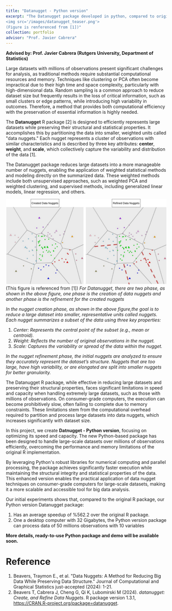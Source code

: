 ```yaml
---
title: "Datanugget - Python version"
excerpt: "The Datanugget package developed in python, compared to original Datanuget package implemented in R, the capacity and speed are improved by at least 500%<br/>
<img src='/images/datanugget_teaser.png'>
(Figure is renferenced from [1])"
collection: portfolio
advisor: "Prof. Javier Cabrera"
---
```


**Advised by: Prof. Javier Cabrera (Rutgers University, Department of Statistics)**

Large datasets with millions of observations present significant challenges for analysis, as traditional methods require substantial computational resources and memory. Techniques like clustering or PCA often become impractical due to their high time and space complexity, particularly with high-dimensional data. Random sampling is a common approach to reduce dataset size but frequently results in the loss of critical information, such as small clusters or edge patterns, while introducing high variability in outcomes. Therefore, a method that provides both computational efficiency with the preservation of essential information is highly needed.

The **Datanugget** R package [2] is designed to efficiently represents large datasets while preserving their structural and statistical properties. It accomplishes this by partitioning the data into smaller, weighted units called "data nuggets." Each nugget represents a cluster of observations with similar characteristics and is described by three key attributes: **center**, **weight**, and **scale**, which collectively capture the variability and distribution of the data [1].

The Datanugget package reduces large datasets into a more manageable number of nuggets, enabling the application of weighted statistical methods and modeling directly on the summarized data. These weighted methods include both unsupervised approaches, such as weighted PCA and weighted clustering, and supervised methods, including generalized linear models, linear regression, and others.

![Alt text](/images/datanugget_teaser.png "Optional Title") (This figure is referenced from [1])
*For Datanugget, there are two phase, as shown in the above figure, one phase is the creation of data nuggets and another phase is the refinement for the created nuggets*

*In the nugget creation phase, as shown in the above figure,the goal is to reduce a large dataset into smaller, representative units called nuggets. Each nugget summarizes a subset of the data using three key properties:*
1. *Center: Represents the central point of the subset (e.g., mean or centroid).*
2. *Weight: Reflects the number of original observations in the nugget.*
3. *Scale: Captures the variability or spread of the data within the nugget.*

*In the nugget refinement phase, the initial nuggets are analyzed to ensure they accurately represent the dataset’s structure. Nuggets that are too large, have high variability, or are elongated are split into smaller nuggets for better granularity.*

The Datanugget R package, while effective in reducing large datasets and preserving their structural properties, faces significant limitations in speed and capacity when handling extremely large datasets, such as those with millions of observations. On consumer-grade computers, the execution can become prohibitively slow, often failing to complete due to memory constraints. These limitations stem from the computational overhead required to partition and process large datasets into data nuggets, which increases significantly with dataset size.

In this project, we create **Datnugget - Python version**, focusing on optimizing its speed and capacity. The new Python-based package has been designed to handle large-scale datasets over millions of observations efficiently, overcoming the performance and memory limitations of the original R implementation. 

By leveraging Python's robust libraries for numerical computing and parallel processing, the package achieves significantly faster execution while maintaining the structural integrity and statistical properties of the data. This enhanced version enables the practical application of data nugget techniques on consumer-grade computers for large-scale datasets, making it a more scalable and accessible tool for big data analysis.

Our initial experiments shows that, compared to the original R package, our Python version Datanugget package:
1. Has an average speedup of %562.2 over the original R package. 
2. One a desktop computer with 32 Gigabytes, the Python version package can process data of 50 millions observations with 10 variables

**More details, ready-to-use Python package and demo will be available soon.**

Reference
======
1. Beavers, Traymon E., et al. "Data Nuggets: A Method for Reducing Big Data While Preserving Data Structure." Journal of Computational and Graphical Statistics just-accepted (2024): 1-21.
2. Beavers T, Cabrera J, Cheng G, Qi K, Lubomirski M (2024). _datanugget: Create, and Refine Data Nuggets_. R package version 1.3.1, <https://CRAN.R-project.org/package=datanugget>.